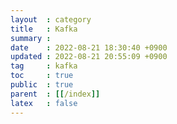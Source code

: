 ```yaml
---
layout  : category
title   : Kafka
summary : 
date    : 2022-08-21 18:30:40 +0900
updated : 2022-08-21 20:55:09 +0900
tag     : kafka
toc     : true
public  : true
parent  : [[/index]]
latex   : false
---
```


